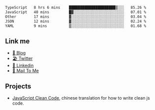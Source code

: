 <!--START_SECTION:waka-->

```txt
TypeScript   8 hrs 6 mins    █████████████████████▒░░░   85.26 %
JavaScript   40 mins         █▓░░░░░░░░░░░░░░░░░░░░░░░   07.01 %
Other        17 mins         ▓░░░░░░░░░░░░░░░░░░░░░░░░   03.04 %
JSON         12 mins         ▓░░░░░░░░░░░░░░░░░░░░░░░░   02.24 %
YAML         9 mins          ▒░░░░░░░░░░░░░░░░░░░░░░░░   01.68 %
```

<!--END_SECTION:waka-->

## Link me

- [📕 Blog](https://chris-yu.vercel.app/)
- [🏖️ Twitter](https://twitter.com/yuetong3yu)
- [🧳 Linkedin](https://www.linkedin.com/in/yuetong3yu)
- [📧 Mail To Me](mailto:yuetong3yu@gmail.com)


## Projects 

- [JavaScript Clean Code](https://js-clean-code-cn.vercel.app/), chinese translation for how to write clean js code.
